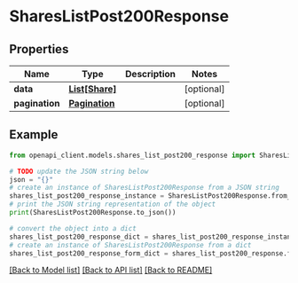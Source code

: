 # SharesListPost200Response


## Properties

Name | Type | Description | Notes
------------ | ------------- | ------------- | -------------
**data** | [**List[Share]**](Share.md) |  | [optional] 
**pagination** | [**Pagination**](Pagination.md) |  | [optional] 

## Example

```python
from openapi_client.models.shares_list_post200_response import SharesListPost200Response

# TODO update the JSON string below
json = "{}"
# create an instance of SharesListPost200Response from a JSON string
shares_list_post200_response_instance = SharesListPost200Response.from_json(json)
# print the JSON string representation of the object
print(SharesListPost200Response.to_json())

# convert the object into a dict
shares_list_post200_response_dict = shares_list_post200_response_instance.to_dict()
# create an instance of SharesListPost200Response from a dict
shares_list_post200_response_form_dict = shares_list_post200_response.from_dict(shares_list_post200_response_dict)
```
[[Back to Model list]](../README.md#documentation-for-models) [[Back to API list]](../README.md#documentation-for-api-endpoints) [[Back to README]](../README.md)


